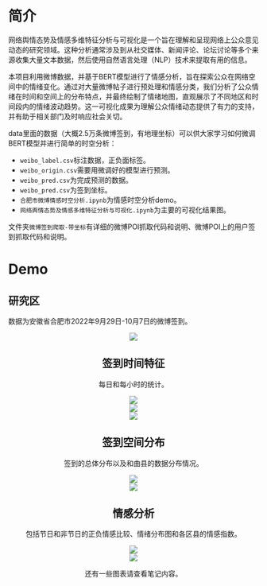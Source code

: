 # 简介

网络舆情态势及情感多维特征分析与可视化是一个旨在理解和呈现网络上公众意见动态的研究领域。这种分析通常涉及到从社交媒体、新闻评论、论坛讨论等多个来源收集大量文本数据，然后使用自然语言处理（NLP）技术来提取有用的信息。

本项目利用微博数据，并基于BERT模型进行了情感分析，旨在探索公众在网络空间中的情绪变化。通过对大量微博帖子进行预处理和情感分类，我们分析了公众情绪在时间和空间上的分布特点，并最终绘制了情绪地图，直观展示了不同地区和时间段内的情绪波动趋势。这一可视化成果为理解公众情绪动态提供了有力的支持，并有助于相关部门及时响应社会关切。

data里面的数据（大概2.5万条微博签到，有地理坐标）可以供大家学习如何微调BERT模型并进行简单的时空分析：
- `weibo_label.csv`标注数据，正负面标签。
- `weibo_origin.csv`需要用微调好的模型进行预测。
- `weibo_pred.csv`为完成预测的数据。
- `weibo_pred.csv`为签到坐标。
- `合肥市微博情感时空分析.ipynb`为情感时空分析demo。
- `网络舆情态势及情感多维特征分析与可视化.ipynb`为主要的可视化结果图。

文件夹`微博签到爬取-带坐标`有详细的微博POI抓取代码和说明、微博POI上的用户签到抓取代码和说明。

# Demo
## 研究区
数据为安徽省合肥市2022年9月29日-10月7日的微博签到。

<center><img src="fig/研究区.png"><center> 

## 签到时间特征
每日和每小时的统计。

<center><img src="fig/签到-用户.png"><center> 
<center><img src="fig/热力图1.png"><center> 
<center><img src="fig/热力图2.png"><center> 

## 签到空间分布
签到的总体分布以及和曲县的数据分布情况。

<center><img src="fig/签到总体分布.png"><center> 
<center><img src="fig/各区县签到分布.png"><center> 

## 情感分析
包括节日和非节日的正负情感比较、情绪分布图和各区县的情感指数。

<center><img src="fig/情绪空间分布.png"><center> 
<center><img src="fig/各区县正负情绪数量情感指数.png"><center> 

还有一些图表请查看笔记内容。
